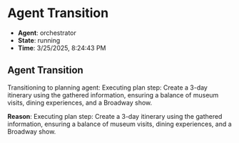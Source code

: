 # Agent Transition

- **Agent**: orchestrator
- **State**: running
- **Time**: 3/25/2025, 8:24:43 PM

## Agent Transition

Transitioning to planning agent: Executing plan step: Create a 3-day itinerary using the gathered information, ensuring a balance of museum visits, dining experiences, and a Broadway show.

**Reason**: Executing plan step: Create a 3-day itinerary using the gathered information, ensuring a balance of museum visits, dining experiences, and a Broadway show.

